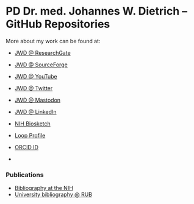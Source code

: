 # PD Dr. med. Johannes W. Dietrich – GitHub Repositories #

More about my work can be found at:

- [JWD @ ResearchGate](https://www.researchgate.net/profile/Johannes-W-Dietrich)
- [JWD @ SourceForge](https://sourceforge.net/u/jwdietrich/profile/)
- [JWD @ YouTube](https://www.youtube.com/@jwdietrich_science)
- [JWD @ Twitter](https://twitter.com/drjwdietrich)
- [JWD @ Mastodon](https://qoto.org/@drjwdietrich)
- [JWD @ LinkedIn](https://www.linkedin.com/in/jwdietrich/)
- [NIH Biosketch](https://www.ncbi.nlm.nih.gov/myncbi/johannesw..dietrich.1/cv/570968/)
- [Loop Profile](https://loop.frontiersin.org/people/238877/overview)
- [ORCID ID](https://orcid.org/0000-0002-1185-3549)

-

### Publications ###

- [Bibliography at the NIH](https://www.ncbi.nlm.nih.gov/myncbi/johannes%20w..dietrich.1/bibliography/public/)
- [University bibliography @ RUB](https://bibliographie.ub.rub.de/person/6934)


<!--
**jwdietrich21/jwdietrich21** is a ✨ _special_ ✨ repository because its `README.md` (this file) appears on your GitHub profile.

Here are some ideas to get you started:

- 🔭 I’m currently working on ...
- 🌱 I’m currently learning ...
- 👯 I’m looking to collaborate on ...
- 🤔 I’m looking for help with ...
- 💬 Ask me about ...
- 📫 How to reach me: ...
- 😄 Pronouns: ...
- ⚡ Fun fact: ...
-->
